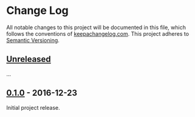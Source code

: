 Change Log
==========

All notable changes to this project will be documented in this file, which
follows the conventions of [keepachangelog.com](http://keepachangelog.com/).
This project adheres to [Semantic Versioning](http://semver.org/).

## [Unreleased]

...

## [0.1.0] - 2016-12-23

Initial project release.

[Unreleased]: https://github.com/greglook/clj-cbor/compare/0.1.0...HEAD
[0.1.0]: https://github.com/greglook/clj-cbor/tag/0.1.0

